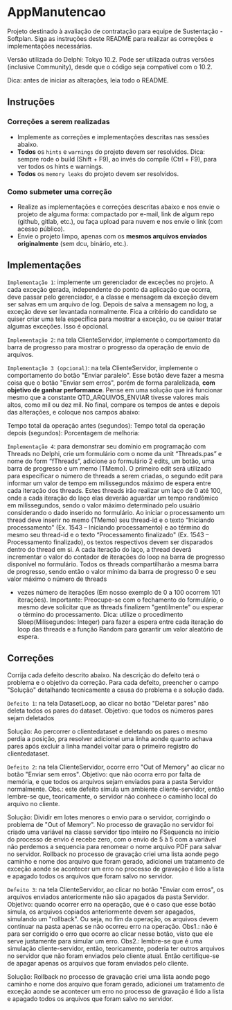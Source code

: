 # AppManutencao

Projeto destinado à avaliação de contratação para equipe de Sustentação - Softplan. Siga as instruções deste README para realizar as correções e implementações necessárias.

Versão utilizada do Delphi: Tokyo 10.2. Pode ser utilizada outras versões (inclusive Community), desde que o código seja compatível com o 10.2. 

Dica: antes de iniciar as alterações, leia todo o README. 

## Instruções

### Correções a serem realizadas

- Implemente as correções e implementações descritas nas sessões abaixo.
- **Todos** os `hints` e `warnings` do projeto devem ser resolvidos. Dica: sempre rode o build (Shift + F9), ao invés do compile (Ctrl + F9), para ver todos os hints e warnings. 
- **Todos** os `memory leaks` do projeto devem ser resolvidos. 

### Como submeter uma correção 

 - Realize as implementações e correções descritas abaixo e nos envie o projeto de alguma forma: compactado por e-mail, link de algum repo (github, gitlab, etc.), ou faça upload para nuvem e nos envie o link (com acesso público).
 - Envie o projeto limpo, apenas com os **mesmos arquivos enviados originalmente** (sem dcu, binário, etc.).

## Implementações

`Implementação 1`: implemente um gerenciador de exceções no projeto. A cada exceção gerada, independente do ponto da aplicação que ocorra, deve passar pelo gerenciador, e a classe e mensagem da exceção devem ser salvas em um arquivo de log. Depois de salva a mensagem no log, a exceção deve ser levantada normalmente. Fica a critério do candidato se quiser criar uma tela específica para mostrar a exceção, ou se quiser tratar algumas exceções. Isso é opcional.

`Implementação 2`: na tela ClienteServidor, implemente o comportamento da barra de progresso para mostrar o progresso da operação de envio de arquivos.

`Implementação 3 (opcional)`: na tela ClienteServidor, implemente o comportamento do botão "Enviar paralelo". 
Esse botão deve fazer a mesma coisa que o botão "Enviar sem erros", porém de forma paralelizada, **com objetivo de ganhar performance**. 
Pense em uma solução que irá funcionar mesmo que a constante QTD_ARQUIVOS_ENVIAR tivesse valores mais altos, como mil ou dez mil. 
No final, compare os tempos de antes e depois das alterações, e coloque nos campos abaixo: 

Tempo total da operação antes (segundos): 
Tempo total da operação depois (segundos): 
Porcentagem de melhoria: 

`Implementação 4`: 
para demonstrar seu domínio em programação com Threads no Delphi, crie um formulário com o nome da unit “Threads.pas” e nome do form “fThreads”, 
adicione ao formulário 2 edits, um botão, uma barra de progresso e um memo (TMemo). 
O primeiro edit será utilizado para especificar o número de threads a serem criadas, 
o segundo edit para informar um valor de tempo em milissegundos máximo de espera entre cada iteração dos threads.
 Estes threads irão realizar um laço de 0 até 100, onde a cada iteração do laço elas deverão aguardar um tempo randômico em milissegundos, 
sendo o valor máximo determinado pelo usuário considerando o dado inserido no formulário. 
Ao iniciar o processamento um thread deve inserir no memo (TMemo) seu thread-id e o texto 
“Iniciando processamento" (Ex. 1543 – Iniciando processamento) e ao término do mesmo seu thread-id e o texto 
“Processamento finalizado" (Ex. 1543 – Processamento finalizado), os textos respectivos devem ser disparados dentro do thread em si. 
A cada iteração do laço, a thread deverá incrementar o valor do contador de iterações do loop na barra de progresso disponível no formulário. 
Todos os threads compartilharão a mesma barra de progresso, sendo então o valor mínimo da barra de progresso 0 e seu valor máximo o número de threads 
* vezes número de iterações (Em nosso exemplo de 0 a 100 ocorrem 101 iterações). Importante: Preocupe-se com o fechamento do formulário, 
o mesmo deve solicitar que as threads finalizem "gentilmente" ou esperar o término do processamento. Dica: utilize o 
procedimento Sleep(Milisegundos: Integer) para fazer a espera entre cada iteração do loop das threads e a função Random para garantir um valor aleatório de espera.

## Correções

Corrija cada defeito descrito abaixo. Na descrição do defeito terá o problema e o objetivo da correção. 
Para cada defeito, preencher o campo "Solução" detalhando tecnicamente a causa do problema e a solução dada. 

`Defeito 1`: na tela DatasetLoop, ao clicar no botão "Deletar pares" não deleta todos os pares do dataset. Objetivo: que todos os números pares sejam deletados

Solução: Ao percorrer o clientedataset e deletando os pares o mesmo perdia a posição, pra resolver adicionei uma linha aonde quanto achava pares após excluir a linha mandei voltar para o primeiro registro do clientedataset.

`Defeito 2`: na tela ClienteServidor, ocorre erro "Out of Memory" ao clicar no botão "Enviar sem erros". Objetivo: que não ocorra erro por falta de memória, e que todos os arquivos sejam enviados para a pasta Servidor normalmente. Obs.: este defeito simula um ambiente cliente-servidor, então lembre-se que, teoricamente, o servidor não conhece o caminho local do arquivo no cliente.

Solução: Dividir em lotes menores o envio para o servidor, corrigindo o problema de "Out of Memory". No processo de gravação no servidor foi criado uma variável na classe servidor tipo inteiro no FSequencia no início do processo de envio é recebe zero, com o envio de 5 à 5 com a variável não perdemos a sequencia para renomear o nome arquivo PDF para salvar no servidor. 
Rollback no processo de gravação criei uma lista aonde pego caminho e nome dos arquivo que foram gerado, adicionei um tratamento de exceção aonde se acontecer um erro no processo de gravação é lido a lista e apagado todos os arquivos que foram salvo no servidor.


`Defeito 3`: na tela ClienteServidor, ao clicar no botão "Enviar com erros", os arquivos enviados anteriormente não são apagados da pasta Servidor. Objetivo: quando ocorrer erro na operação, que é o caso que esse botão simula, os arquivos copiados anteriormente devem ser apagados, simulando um "rollback". Ou seja, no fim da operação, os arquivos devem continuar na pasta apenas se não ocorreu erro na operação. Obs1.: não é para ser corrigido o erro que ocorre ao clicar nesse botão, visto que ele serve justamente para simular um erro. Obs2.: lembre-se que é uma simulação cliente-servidor, então, teoricamente, poderia ter outros arquivos no servidor que não foram enviados pelo cliente atual. Então certifique-se de apagar apenas os arquivos que foram enviados pelo cliente.

Solução: Rollback no processo de gravação criei uma lista aonde pego caminho e nome dos arquivo que foram gerado, adicionei um tratamento de exceção aonde se acontecer um erro no processo de gravação é lido a lista e apagado todos os arquivos que foram salvo no servidor.
